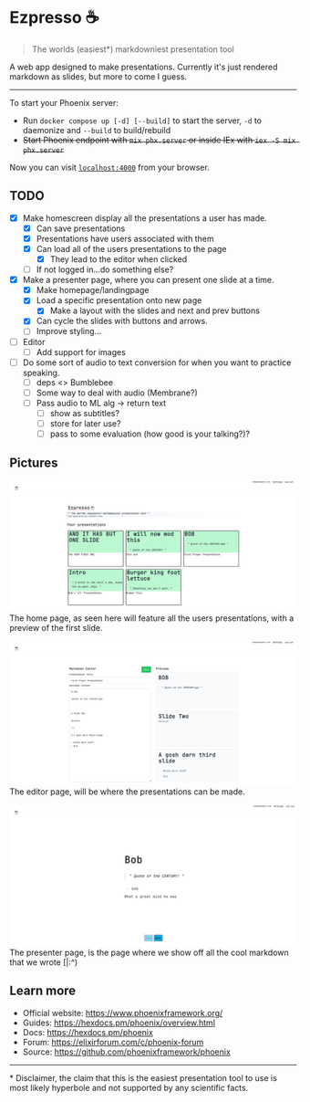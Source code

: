 # Ezpresso ☕

> The worlds (easiest*) markdowniest presentation tool

A web app designed to make presentations. Currently it's just rendered markdown as slides, but more to come I guess.

--- 

To start your Phoenix server:

  * Run `docker compose up [-d] [--build]` to start the server, `-d` to daemonize and `--build` to build/rebuild
  * ~~Start Phoenix endpoint with `mix phx.server` or inside IEx with `iex -S mix phx.server`~~

Now you can visit [`localhost:4000`](http://localhost:4000) from your browser.


## TODO

- [x] Make homescreen display all the presentations a user has made.
  - [x] Can save presentations
  - [x] Presentations have users associated with them
  - [x] Can load all of the users presentations to the page
    - [x] They lead to the editor when clicked
  - [ ] If not logged in...do something else? 
- [x] Make a presenter page, where you can present one slide at a time.
  - [x] Make homepage/landingpage
  - [x] Load a specific presentation onto new page
    - [x] Make a layout with the slides and next and prev buttons
  - [x] Can cycle the slides with buttons and arrows.
  - [ ] Improve styling...
- [ ] Editor
  - [ ] Add support for images
- [ ] Do some sort of audio to text conversion for when you want to practice speaking.
  - [ ] deps <> Bumblebee
  - [ ] Some way to deal with audio (Membrane?)
  - [ ] Pass audio to ML alg -> return text
    - [ ] show as subtitles?
    - [ ] store for later use?
    - [ ] pass to some evaluation (how good is your talking?)?

## Pictures

![Homepage, in development...](./priv/static/images/homeDemo.png)
The home page, as seen here will feature all the users presentations, with a preview of the first slide.


![Editor, in development...](./priv/static/images/editorDemo.png)
The editor page, will be where the presentations can be made.

![Presenter View, in development...](./priv/static/images/presenterDemo.png)
The presenter page, is the page where we show off all the cool markdown that we wrote [|:^)
## Learn more

  * Official website: https://www.phoenixframework.org/
  * Guides: https://hexdocs.pm/phoenix/overview.html
  * Docs: https://hexdocs.pm/phoenix
  * Forum: https://elixirforum.com/c/phoenix-forum
  * Source: https://github.com/phoenixframework/phoenix

---

  \* Disclaimer, the claim that this is the easiest presentation tool to use is most likely hyperbole and not supported by any scientific facts.
